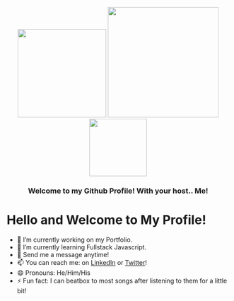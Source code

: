<p align="center"><img src="https://media.giphy.com/media/1244FhGdjBNQ2c/giphy.gif" width="200"/>
<img src="https://media.giphy.com/media/j6ZhcAyUctYrj2ueBi/giphy.gif" height=250><img src="https://media.giphy.com/media/2xDzcNcRm0BeXPEVDI/giphy.gif" height=130>
</p>
<h3 align= "center">Welcome to my Github Profile! With your host.. Me!</h3>







# Hello and Welcome to My Profile!
- 🔭 I’m currently working on my Portfolio.
- 🌱 I’m currently learning Fullstack Javascript.
- 💬 Send me a message anytime!
- 📫 You can reach me: on [LinkedIn](https://www.linkedin.com/in/dashlin-sermeil-351088186/) or [Twitter](https://twitter.com/DSermeil)!
- 😄 Pronouns: He/Him/His
- ⚡ Fun fact: I can beatbox to most songs after listening to them for a little bit!
